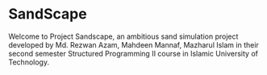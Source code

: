 # SandScape
Welcome to Project Sandscape, an ambitious sand simulation project developed by Md. Rezwan Azam, Mahdeen Mannaf,
Mazharul Islam in their second semester Structured Programming II course in Islamic University of Technology.
